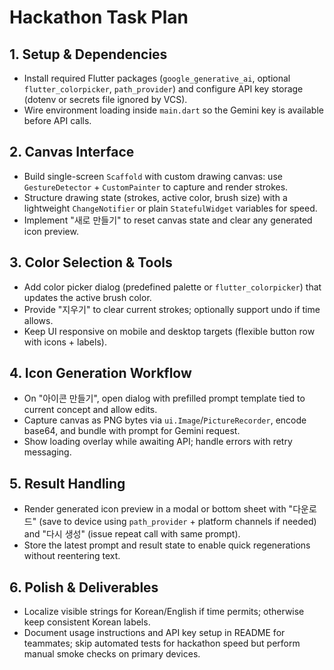 # Hackathon Task Plan

## 1. Setup & Dependencies
- Install required Flutter packages (`google_generative_ai`, optional `flutter_colorpicker`, `path_provider`) and configure API key storage (dotenv or secrets file ignored by VCS).
- Wire environment loading inside `main.dart` so the Gemini key is available before API calls.

## 2. Canvas Interface
- Build single-screen `Scaffold` with custom drawing canvas: use `GestureDetector` + `CustomPainter` to capture and render strokes.
- Structure drawing state (strokes, active color, brush size) with a lightweight `ChangeNotifier` or plain `StatefulWidget` variables for speed.
- Implement "새로 만들기" to reset canvas state and clear any generated icon preview.

## 3. Color Selection & Tools
- Add color picker dialog (predefined palette or `flutter_colorpicker`) that updates the active brush color.
- Provide "지우기" to clear current strokes; optionally support undo if time allows.
- Keep UI responsive on mobile and desktop targets (flexible button row with icons + labels).

## 4. Icon Generation Workflow
- On "아이콘 만들기", open dialog with prefilled prompt template tied to current concept and allow edits.
- Capture canvas as PNG bytes via `ui.Image`/`PictureRecorder`, encode base64, and bundle with prompt for Gemini request.
- Show loading overlay while awaiting API; handle errors with retry messaging.

## 5. Result Handling
- Render generated icon preview in a modal or bottom sheet with "다운로드" (save to device using `path_provider` + platform channels if needed) and "다시 생성" (issue repeat call with same prompt).
- Store the latest prompt and result state to enable quick regenerations without reentering text.

## 6. Polish & Deliverables
- Localize visible strings for Korean/English if time permits; otherwise keep consistent Korean labels.
- Document usage instructions and API key setup in README for teammates; skip automated tests for hackathon speed but perform manual smoke checks on primary devices.
